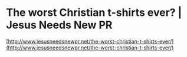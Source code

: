 <!--
id: 569274701
link: http://tumblr.atmos.org/post/569274701/the-worst-christian-t-shirts-ever-jesus-needs-new-pr
slug: the-worst-christian-t-shirts-ever-jesus-needs-new-pr
date: Mon May 03 2010 16:13:18 GMT-0700 (PDT)
publish: 2010-05-03
tags: 
title: The worst Christian t-shirts ever? | Jesus Needs New PR
-->


The worst Christian t-shirts ever? | Jesus Needs New PR
=======================================================

[http://www.jesusneedsnewpr.net/the-worst-christian-t-shirts-ever/](http://www.jesusneedsnewpr.net/the-worst-christian-t-shirts-ever/)


